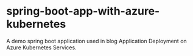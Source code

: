 # spring-boot-app-with-azure-kubernetes
A demo spring boot application used in blog Application Deployment on Azure Kubernetes Services.
